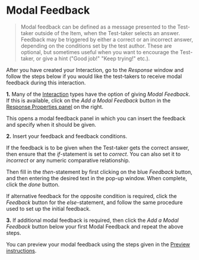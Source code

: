 <!--
created_at: 2016-12-15
authors:         
    - "Catherine Pease"
--> 

# Modal Feedback

>Modal feedback can be defined as a message presented to the Test-taker outside of the Item, when the Test-taker selects an answer. Feedback may be triggered by either a correct or an incorrect answer, depending on the conditions set by the test author. These are optional, but sometimes useful when you want to encourage the Test-taker, or give a hint ("Good job!" "Keep trying!" etc.).


After you have created your Interaction, go to the *Response* window and follow the steps below if you would like the test-takers to receive modal feedback during this interaction.

**1.** Many of the [Interaction](../appendix/glossary.md#interaction) types have the option of giving *Modal Feedback*. If this is available, click on the *Add a Modal Feedback* button in the [Response Properties panel](../appendix/glossary.md#response-properties-panel) on the right.

<!-- Missing Screenshot: Adding Modal Feedback to your Interaction -->

This opens a modal feedback panel in which you can insert the feedback and specify when it should be given.

**2.** Insert your feedback and feedback conditions.

If the feedback is to be given when the Test-taker gets the correct answer, then ensure that the *if*-statement is set to *correct*. You can also set it to *incorrect* or any numeric comparative relationship. 

Then fill in the *then*-statement by first clicking on the blue *Feedback* button, and then entering the desired text in the pop-up window. When complete, click the *done* button.

If alternative feedback for the opposite condition is required, click the *Feedback* button for the *else*-statement, and follow the same procedure used to set up the initial feedback.

**3.** If additional modal feedback is required, then click the *Add a Modal Feedback* button below your first Modal Feedback and repeat the above steps.

You can preview your modal feedback using the steps given in the [Preview instructions](../items/preview.md).
